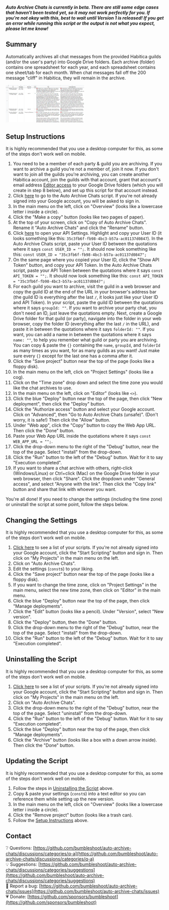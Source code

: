 ***Auto Archive Chats is currently in beta. There are still some edge cases that haven't been tested yet, so it may not work perfectly for you. If you're not okay with this, best to wait until Version 1 is released! If you get an error while running this script or the output is not what you expect, please let me know!***

## Summary
Automatically archives all chat messages from the provided Habitica guilds (and/or the user's party) into Google Drive folders. Each archive (folder) contains one spreadsheet for each year, and each spreadsheet contains one sheet/tab for each month. When chat messages fall off the 200 message "cliff" in Habitica, they will remain in the archive.

[<img title="Chat archive spreadsheet" src="https://github.com/bumbleshoot/auto-archive-chats/blob/main/auto-archive-chats.png?raw=true" width="250">](https://github.com/bumbleshoot/auto-archive-chats/blob/main/auto-archive-chats.png?raw=true)

## Setup Instructions
It is highly recommended that you use a desktop computer for this, as some of the steps don't work well on mobile.
1. You need to be a member of each party & guild you are archiving. If you want to archive a guild you're not a member of, join it now. If you don't want to join all the guilds you're archiving, you can create another Habitica account, join the guilds with that account, grant that account's email address [Editor access](https://support.google.com/drive/answer/7166529?hl=en&co=GENIE.Platform%3DDesktop) to your Google Drive folders (which you will create in step 8 below), and set up this script for that account instead.
2. Click [here](https://script.google.com/d/1rs7BWH1-uqupqDWplDRE-cPNeFuo6S1J-Iibwod00aBjmxhwpL1TwlHV/edit?usp=sharing) to go to the Auto Archive Chats script. If you're not already signed into your Google account, you will be asked to sign in.
3. In the main menu on the left, click on "Overview" (looks like a lowercase letter i inside a circle).
4. Click the "Make a copy" button (looks like two pages of paper).
5. At the top of your screen, click on "Copy of Auto Archive Chats". Rename it "Auto Archive Chats" and click the "Rename" button.
6. Click [here](https://habitica.com/user/settings/api) to open your API Settings. Highlight and copy your User ID (it looks something like this: `35c3fb6f-fb98-4bc3-b57a-ac01137d0847`). In the Auto Archive Chats script, paste your User ID between the quotations where it says `const USER_ID = "";`. It should now look something like this: `const USER_ID = "35c3fb6f-fb98-4bc3-b57a-ac01137d0847";`
7. On the same page where you copied your User ID, click the "Show API Token" button, and copy your API Token. In the Auto Archive Chats script, paste your API Token between the quotations where it says `const API_TOKEN = "";`. It should now look something like this: `const API_TOKEN = "35c3fb6f-fb98-4bc3-b57a-ac01137d0847";`
8. For each guild you want to archive, visit the guild in a web browser and copy the guild ID at the end of the URL in your browser's address bar (the guild ID is everything after the last `/`, it looks just like your User ID and API Token). In your script, paste the guild ID between the quotations where it says `groupId: ""`. If you want to archive your party chat, you don't need an ID, just leave the quotations empty. Next, create a Google Drive folder for that guild (or party), navigate into the folder in your web browser, copy the folder ID (everything after the last `/` in the URL), and paste it in between the quotations where it says `folderId: ""`. If you want, you can add a name in between the quotations where it says `name: ""`, to help you remember what guild or party you are archiving. You can copy & paste the `{}` containing the `name`, `groupId`, and `folderId` as many times as you want, for as many guilds as you want! Just make sure every `{}` except for the last one has a comma after it.
9. Click the "Save project" button near the top of the page (looks like a floppy disk).
10. In the main menu on the left, click on "Project Settings" (looks like a cog).
11. Click on the "Time zone" drop down and select the time zone you would like the chat archives to use.
12. In the main menu on the left, click on "Editor" (looks like `<>`).
13. Click the blue "Deploy" button near the top of the page, then click "New deployment", then click the "Deploy" button.
14. Click the "Authorize access" button and select your Google account. Click on "Advanced", then "Go to Auto Archive Chats (unsafe)". (Don't worry, it is safe!) Then click the "Allow" button.
15. Under "Web app", click the "Copy" button to copy the Web App URL. Then click the "Done" button.
16. Paste your Web App URL inside the quotations where it says `const WEB_APP_URL = "";`.
17. Click the drop-down menu to the right of the "Debug" button, near the top of the page. Select "install" from the drop-down.
18. Click the "Run" button to the left of the "Debug" button. Wait for it to say "Execution completed".
19. If you want to share a chat archive with others, right-click (Windows/Linux) or Ctrl+click (Mac) on the Google Drive folder in your web browser, then click "Share". Click the dropdown under "General access", and select "Anyone with the link". Then click the "Copy link" button and share that link with whoever you want.

You're all done! If you need to change the settings (including the time zone) or uninstall the script at some point, follow the steps below.

## Changing the Settings
It is highly recommended that you use a desktop computer for this, as some of the steps don't work well on mobile.
1. [Click here](https://script.google.com/home) to see a list of your scripts. If you're not already signed into your Google account, click the "Start Scripting" button and sign in. Then click on "My Projects" in the main menu on the left.
2. Click on "Auto Archive Chats".
3. Edit the settings (`const`s) to your liking.
4. Click the "Save project" button near the top of the page (looks like a floppy disk).
5. If you want to change the time zone, click on "Project Settings" in the main menu, select the new time zone, then click on "Editor" in the main menu.
6. Click the blue "Deploy" button near the top of the page, then click "Manage deployments".
7. Click the "Edit" button (looks like a pencil). Under "Version", select "New version".
8. Click the "Deploy" button, then the "Done" button.
9. Click the drop-down menu to the right of the "Debug" button, near the top of the page. Select "install" from the drop-down.
10. Click the "Run" button to the left of the "Debug" button. Wait for it to say "Execution completed".

## Uninstalling the Script
It is highly recommended that you use a desktop computer for this, as some of the steps don't work well on mobile.
1. [Click here](https://script.google.com/home) to see a list of your scripts. If you're not already signed into your Google account, click the "Start Scripting" button and sign in. Then click on "My Projects" in the main menu on the left.
2. Click on "Auto Archive Chats".
3. Click the drop-down menu to the right of the "Debug" button, near the top of the page. Select "uninstall" from the drop-down.
4. Click the "Run" button to the left of the "Debug" button. Wait for it to say "Execution completed".
5. Click the blue "Deploy" button near the top of the page, then click "Manage deployments".
6. Click the "Archive" button (looks like a box with a down arrow inside). Then click the "Done" button.

## Updating the Script
It is highly recommended that you use a desktop computer for this, as some of the steps don't work well on mobile.
1. Follow the steps in [Uninstalling the Script](#uninstalling-the-script) above.
2. Copy & paste your settings (`const`s) into a text editor so you can reference them while setting up the new version.
3. In the main menu on the left, click on "Overview" (looks like a lowercase letter i inside a circle).
4. Click the "Remove project" button (looks like a trash can).
5. Follow the [Setup Instructions](#setup-instructions) above.

## Contact
❔ Questions: [https://github.com/bumbleshoot/auto-archive-chats/discussions/categories/q-a](https://github.com/bumbleshoot/auto-archive-chats/discussions/categories/q-a)  
💡 Suggestions: [https://github.com/bumbleshoot/auto-archive-chats/discussions/categories/suggestions](https://github.com/bumbleshoot/auto-archive-chats/discussions/categories/suggestions)  
🐞 Report a bug: [https://github.com/bumbleshoot/auto-archive-chats/issues](https://github.com/bumbleshoot/auto-archive-chats/issues)  
💗 Donate: [https://github.com/sponsors/bumbleshoot](https://github.com/sponsors/bumbleshoot)